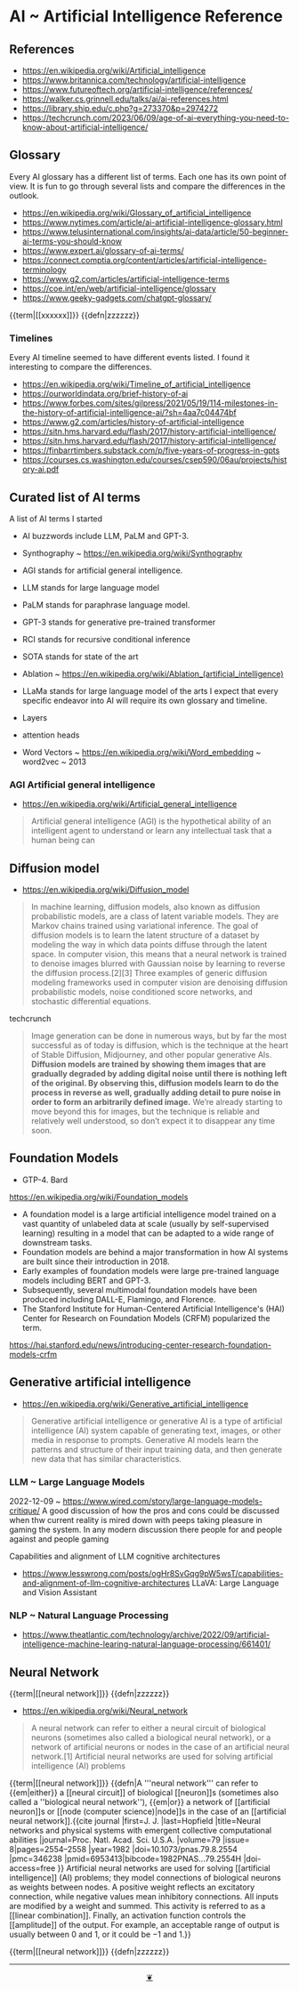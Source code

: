# AI ~ Artificial Intelligence Reference

## References

* https://en.wikipedia.org/wiki/Artificial_intelligence
* https://www.britannica.com/technology/artificial-intelligence
* https://www.futureoftech.org/artificial-intelligence/references/
* https://walker.cs.grinnell.edu/talks/ai/ai-references.html
* https://library.ship.edu/c.php?g=273370&p=2974272
* https://techcrunch.com/2023/06/09/age-of-ai-everything-you-need-to-know-about-artificial-intelligence/


## Glossary

Every AI glossary has a different list of terms. Each one has its own point of view. It is fun to go through several lists and compare the differences in the outlook.

* https://en.wikipedia.org/wiki/Glossary_of_artificial_intelligence
* https://www.nytimes.com/article/ai-artificial-intelligence-glossary.html
* https://www.telusinternational.com/insights/ai-data/article/50-beginner-ai-terms-you-should-know
* https://www.expert.ai/glossary-of-ai-terms/
* https://connect.comptia.org/content/articles/artificial-intelligence-terminology
* https://www.g2.com/articles/artificial-intelligence-terms
* https://coe.int/en/web/artificial-intelligence/glossary
* https://www.geeky-gadgets.com/chatgpt-glossary/

{{term|[[xxxxxx]]}}
{{defn|zzzzzz}}

### Timelines

Every AI timeline seemed to have different events listed. I found it interesting to compare the differences.

* https://en.wikipedia.org/wiki/Timeline_of_artificial_intelligence
* https://ourworldindata.org/brief-history-of-ai
* https://www.forbes.com/sites/gilpress/2021/05/19/114-milestones-in-the-history-of-artificial-intelligence-ai/?sh=4aa7c04474bf
* https://www.g2.com/articles/history-of-artificial-intelligence
* https://sitn.hms.harvard.edu/flash/2017/history-artificial-intelligence/
* https://sitn.hms.harvard.edu/flash/2017/history-artificial-intelligence/
* https://finbarrtimbers.substack.com/p/five-years-of-progress-in-gpts
* https://courses.cs.washington.edu/courses/csep590/06au/projects/history-ai.pdf


## Curated list of AI terms

A list of AI terms I started

* AI buzzwords include LLM, PaLM and GPT-3.
* Synthography ~ https://en.wikipedia.org/wiki/Synthography
* AGI stands for artificial general intelligence.
* LLM stands for large language model
* PaLM stands for paraphrase language model.
* GPT-3 stands for generative pre-trained transformer
* RCI stands for recursive conditional inference
* SOTA stands for state of the art
* Ablation ~ https://en.wikipedia.org/wiki/Ablation_(artificial_intelligence)
* LLaMa stands for large language model of the arts
I expect that every specific endeavor into AI will require its own glossary and timeline.

* Layers

* attention heads
* Word Vectors ~ https://en.wikipedia.org/wiki/Word_embedding ~ word2vec ~ 2013

### AGI Artificial general intelligence

* https://en.wikipedia.org/wiki/Artificial_general_intelligence
> Artificial general intelligence (AGI) is the hypothetical ability of an intelligent agent to understand or learn any intellectual task that a human being can

## Diffusion model

* https://en.wikipedia.org/wiki/Diffusion_model

>In machine learning, diffusion models, also known as diffusion probabilistic models, are a class of latent variable models. They are Markov chains trained using variational inference. The goal of diffusion models is to learn the latent structure of a dataset by modeling the way in which data points diffuse through the latent space. In computer vision, this means that a neural network is trained to denoise images blurred with Gaussian noise by learning to reverse the diffusion process.[2][3] Three examples of generic diffusion modeling frameworks used in computer vision are denoising diffusion probabilistic models, noise conditioned score networks, and stochastic differential equations.

techcrunch

>Image generation can be done in numerous ways, but by far the most successful as of today is diffusion, which is the technique at the heart of Stable Diffusion, Midjourney, and other popular generative AIs. **Diffusion models are trained by showing them images that are gradually degraded by adding digital noise until there is nothing left of the original. By observing this, diffusion models learn to do the process in reverse as well, gradually adding detail to pure noise in order to form an arbitrarily defined image.** We’re already starting to move beyond this for images, but the technique is reliable and relatively well understood, so don’t expect it to disappear any time soon.


## Foundation Models

* GTP-4. Bard

https://en.wikipedia.org/wiki/Foundation_models

* A foundation model is a large artificial intelligence model trained on a vast quantity of unlabeled data at scale (usually by self-supervised learning) resulting in a model that can be adapted to a wide range of downstream tasks.
* Foundation models are behind a major transformation in how AI systems are built since their introduction in 2018.
* Early examples of foundation models were large pre-trained language models including BERT and GPT-3.
* Subsequently, several multimodal foundation models have been produced including DALL-E, Flamingo, and Florence.
* The Stanford Institute for Human-Centered Artificial Intelligence's (HAI) Center for Research on Foundation Models (CRFM) popularized the term.

https://hai.stanford.edu/news/introducing-center-research-foundation-models-crfm


## Generative artificial intelligence

* https://en.wikipedia.org/wiki/Generative_artificial_intelligence

>Generative artificial intelligence or generative AI is a type of artificial intelligence (AI) system capable of generating text, images, or other media in response to prompts. Generative AI models learn the patterns and structure of their input training data, and then generate new data that has similar characteristics.



### LLM ~ Large Language Models

2022-12-09 ~ https://www.wired.com/story/large-language-models-critique/
A good discussion of how the pros and cons could be discussed when thw current reality is mired down with peeps taking pleasure in gaming the system. In any modern discussion there people for and people against and people gaming

Capabilities and alignment of LLM cognitive architectures
* https://www.lesswrong.com/posts/ogHr8SvGqg9pW5wsT/capabilities-and-alignment-of-llm-cognitive-architectures
LLaVA: Large Language and Vision Assistant

### NLP ~ Natural Language Processing

* https://www.theatlantic.com/technology/archive/2022/09/artificial-intelligence-machine-learing-natural-language-processing/661401/

## Neural Network

{{term|[[neural network]]}}
{{defn|zzzzzz}}
* https://en.wikipedia.org/wiki/Neural_network

>A neural network can refer to either a neural circuit of biological neurons (sometimes also called a biological neural network), or a network of artificial neurons or nodes in the case of an artificial neural network.[1] Artificial neural networks are used for solving artificial intelligence (AI) problems


{{term|[[neural network]]}}
{{defn|A '''neural network''' can refer to {{em|either}} a [[neural circuit]] of biological [[neuron]]s (sometimes also called a ''biological neural network''), {{em|or}} a network of [[artificial neuron]]s or [[node (computer science)|node]]s in the case of an [[artificial neural network]].<ref>{{cite journal |first=J. J. |last=Hopfield |title=Neural networks and physical systems with emergent collective computational abilities |journal=Proc. Natl. Acad. Sci. U.S.A. |volume=79 |issue= 8|pages=2554–2558 |year=1982 |doi=10.1073/pnas.79.8.2554 |pmc=346238 |pmid=6953413|bibcode=1982PNAS...79.2554H |doi-access=free }}</ref> Artificial neural networks are used for solving [[artificial intelligence]] (AI) problems; they model connections of biological neurons as weights between nodes. A positive weight reflects an excitatory connection, while negative values mean inhibitory connections. All inputs are modified by a weight and summed. This activity is referred to as a [[linear combination]]. Finally, an activation function controls the [[amplitude]] of the output. For example, an acceptable range of output is usually between 0 and 1, or it could be −1 and 1.}}


{{term|[[neural network]]}}
{{defn|zzzzzz}}

***

<center title="Hello! Click me to go up to the top" ><a class=aDingbat href=javascript:window.scrollTo(0,0);> ❦ </a></center>
